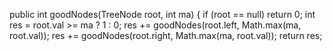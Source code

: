 public int goodNodes(TreeNode root, int ma) {
if (root == null) return 0;
int res = root.val >= ma ? 1 : 0;
res += goodNodes(root.left, Math.max(ma, root.val));
res += goodNodes(root.right, Math.max(ma, root.val));
return res;